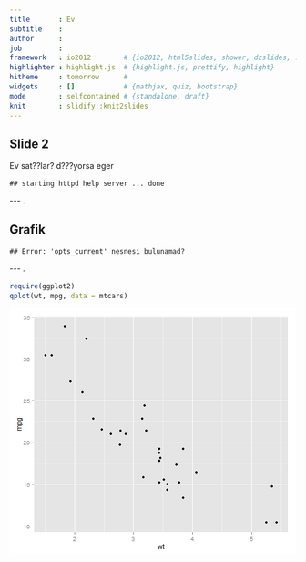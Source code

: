 ```yaml
---
title       : Ev
subtitle    : 
author      : 
job         : 
framework   : io2012        # {io2012, html5slides, shower, dzslides, ...}
highlighter : highlight.js  # {highlight.js, prettify, highlight}
hitheme     : tomorrow      # 
widgets     : []            # {mathjax, quiz, bootstrap}
mode        : selfcontained # {standalone, draft}
knit        : slidify::knit2slides
---
```




## Slide 2

Ev sat??lar? d???yorsa eger


```
## starting httpd help server ... done
```

--- .

## Grafik


```
## Error: 'opts_current' nesnesi bulunamad?
```

--- .


```r
require(ggplot2)
qplot(wt, mpg, data = mtcars)
```

<img src="assets/fig/simple-plot.png" title="plot of chunk simple-plot" alt="plot of chunk simple-plot" style="display: block; margin: auto;" />

